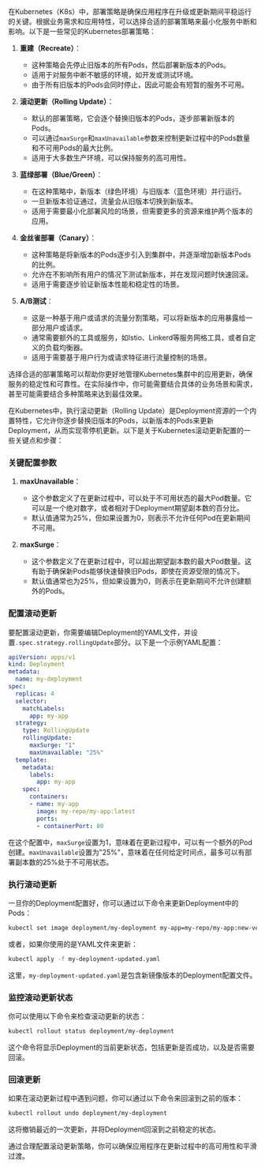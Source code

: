 在Kubernetes（K8s）中，部署策略是确保应用程序在升级或更新期间平稳运行的关键。根据业务需求和应用特性，可以选择合适的部署策略来最小化服务中断和影响。以下是一些常见的Kubernetes部署策略：

1. **重建（Recreate）**：
   - 这种策略会先停止旧版本的所有Pods，然后部署新版本的Pods。
   - 适用于对服务中断不敏感的环境，如开发或测试环境。
   - 由于所有旧版本的Pods会同时停止，因此可能会有短暂的服务不可用。

2. **滚动更新（Rolling Update）**：
   - 默认的部署策略，它会逐个替换旧版本的Pods，逐步部署新版本的Pods。
   - 可以通过`maxSurge`和`maxUnavailable`参数来控制更新过程中的Pods数量和不可用Pods的最大比例。
   - 适用于大多数生产环境，可以保持服务的高可用性。

3. **蓝绿部署（Blue/Green）**：
   - 在这种策略中，新版本（绿色环境）与旧版本（蓝色环境）并行运行。
   - 一旦新版本验证通过，流量会从旧版本切换到新版本。
   - 适用于需要最小化部署风险的场景，但需要更多的资源来维护两个版本的应用。

4. **金丝雀部署（Canary）**：
   - 这种策略是将新版本的Pods逐步引入到集群中，并逐渐增加新版本Pods的比例。
   - 允许在不影响所有用户的情况下测试新版本，并在发现问题时快速回滚。
   - 适用于需要逐步验证新版本性能和稳定性的场景。

5. **A/B测试**：
   - 这是一种基于用户或请求的流量分割策略，可以将新版本的应用暴露给一部分用户或请求。
   - 通常需要额外的工具或服务，如Istio、Linkerd等服务网格工具，或者自定义的负载均衡器。
   - 适用于需要基于用户行为或请求特征进行流量控制的场景。

选择合适的部署策略可以帮助你更好地管理Kubernetes集群中的应用更新，确保服务的稳定性和可靠性。在实际操作中，你可能需要结合具体的业务场景和需求，甚至可能需要结合多种策略来达到最佳效果。


在Kubernetes中，执行滚动更新（Rolling Update）是Deployment资源的一个内置特性，它允许你逐步替换旧版本的Pods，以新版本的Pods来更新Deployment，从而实现零停机更新。以下是关于Kubernetes滚动更新配置的一些关键点和步骤：

### 关键配置参数

1. **maxUnavailable**：
   - 这个参数定义了在更新过程中，可以处于不可用状态的最大Pod数量。它可以是一个绝对数字，或者相对于Deployment期望副本数的百分比。
   - 默认值通常为25%，但如果设置为0，则表示不允许任何Pod在更新期间不可用。

2. **maxSurge**：
   - 这个参数定义了在更新过程中，可以超出期望副本数的最大Pod数量。这有助于确保新Pods能够快速替换旧Pods，即使在资源受限的情况下。
   - 默认值通常也为25%，但如果设置为0，则表示在更新期间不允许创建额外的Pods。

### 配置滚动更新

要配置滚动更新，你需要编辑Deployment的YAML文件，并设置`.spec.strategy.rollingUpdate`部分。以下是一个示例YAML配置：

```yaml
apiVersion: apps/v1
kind: Deployment
metadata:
  name: my-deployment
spec:
  replicas: 4
  selector:
    matchLabels:
      app: my-app
  strategy:
    type: RollingUpdate
    rollingUpdate:
      maxSurge: "1"
      maxUnavailable: "25%"
  template:
    metadata:
      labels:
        app: my-app
    spec:
      containers:
      - name: my-app
        image: my-repo/my-app:latest
        ports:
        - containerPort: 80
```

在这个配置中，`maxSurge`设置为1，意味着在更新过程中，可以有一个额外的Pod创建。`maxUnavailable`设置为"25%"，意味着在任何给定时间点，最多可以有部署副本数的25%处于不可用状态。

### 执行滚动更新

一旦你的Deployment配置好，你可以通过以下命令来更新Deployment中的Pods：

```bash
kubectl set image deployment/my-deployment my-app=my-repo/my-app:new-version
```

或者，如果你使用的是YAML文件来更新：

```bash
kubectl apply -f my-deployment-updated.yaml
```

这里，`my-deployment-updated.yaml`是包含新镜像版本的Deployment配置文件。

### 监控滚动更新状态

你可以使用以下命令来检查滚动更新的状态：

```bash
kubectl rollout status deployment/my-deployment
```

这个命令将显示Deployment的当前更新状态，包括更新是否成功，以及是否需要回滚。

### 回滚更新

如果在滚动更新过程中遇到问题，你可以通过以下命令来回滚到之前的版本：

```bash
kubectl rollout undo deployment/my-deployment
```

这将撤销最近的一次更新，并将Deployment回滚到之前稳定的状态。

通过合理配置滚动更新策略，你可以确保应用程序在更新过程中的高可用性和平滑过渡。
